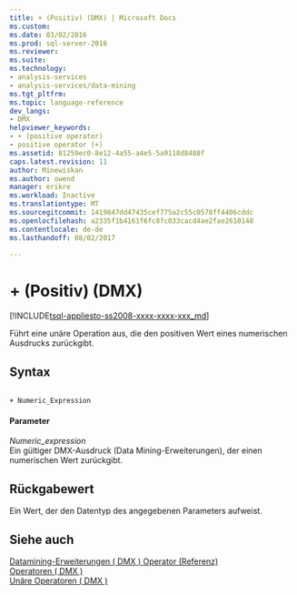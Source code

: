 ```yaml
---
title: + (Positiv) (DMX) | Microsoft Docs
ms.custom: 
ms.date: 03/02/2016
ms.prod: sql-server-2016
ms.reviewer: 
ms.suite: 
ms.technology:
- analysis-services
- analysis-services/data-mining
ms.tgt_pltfrm: 
ms.topic: language-reference
dev_langs:
- DMX
helpviewer_keywords:
- + (positive operator)
- positive operator (+)
ms.assetid: 81259ec0-8e12-4a55-a4e5-5a9118d8488f
caps.latest.revision: 11
author: Minewiskan
ms.author: owend
manager: erikre
ms.workload: Inactive
ms.translationtype: MT
ms.sourcegitcommit: 1419847dd47435cef775a2c55c0578ff4406cddc
ms.openlocfilehash: a2335f1b4161f6fc8fc033cacd4ae2fae2610148
ms.contentlocale: de-de
ms.lasthandoff: 08/02/2017

---
```

# <a name="-positive-dmx"></a>+ (Positiv) (DMX)
[!INCLUDE[tsql-appliesto-ss2008-xxxx-xxxx-xxx_md](../includes/tsql-appliesto-ss2008-xxxx-xxxx-xxx-md.md)]

  Führt eine unäre Operation aus, die den positiven Wert eines numerischen Ausdrucks zurückgibt.  
  
## <a name="syntax"></a>Syntax  
  
```  
  
+ Numeric_Expression  
```  
  
#### <a name="parameters"></a>Parameter  
 *Numeric_expression*  
 Ein gültiger DMX-Ausdruck (Data Mining-Erweiterungen), der einen numerischen Wert zurückgibt.  
  
## <a name="return-value"></a>Rückgabewert  
 Ein Wert, der den Datentyp des angegebenen Parameters aufweist.  
  
## <a name="see-also"></a>Siehe auch  
 [Datamining-Erweiterungen &#40; DMX &#41; Operator (Referenz)](../dmx/data-mining-extensions-dmx-operator-reference.md)   
 [Operatoren &#40; DMX &#41;](../dmx/operators-dmx.md)   
 [Unäre Operatoren &#40; DMX &#41;](../dmx/operators-unary.md)  
  
  

